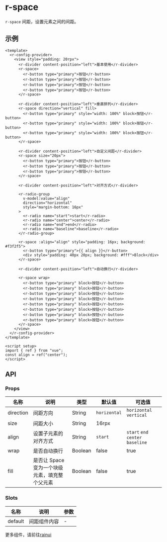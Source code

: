 <script setup>
  import {pathName} from '../components/hooks/usePath'
  pathName.value = 'pages/example/space/space'
 </script>

# r-space

`r-space` 间距，设置元素之间的间距。

## 示例

```vue
<template>
  <r-config-provider>
    <view style="padding: 20rpx">
      <r-divider content-position="left">基本使用</r-divider>
      <r-space>
        <r-button type="primary">按钮</r-button>
        <r-button type="primary">按钮</r-button>
        <r-button type="primary">按钮</r-button>
        <r-button type="primary">按钮</r-button>
      </r-space>

      <r-divider content-position="left">垂直排列</r-divider>
      <r-space direction="vertical" fill>
        <r-button type="primary" style="width: 100%" block>按钮</r-button>
        <r-button type="primary" style="width: 100%" block>按钮</r-button>
        <r-button type="primary" style="width: 100%" block>按钮</r-button>
      </r-space>

      <r-divider content-position="left">自定义间距</r-divider>
      <r-space size="20px">
        <r-button type="primary">按钮</r-button>
        <r-button type="primary">按钮</r-button>
        <r-button type="primary">按钮</r-button>
      </r-space>

      <r-divider content-position="left">对齐方式</r-divider>

      <r-radio-group
        v-model:value="align"
        direction="horizontal"
        style="margin-bottom: 16px"
      >
        <r-radio name="start">start</r-radio>
        <r-radio name="center">center</r-radio>
        <r-radio name="end">end</r-radio>
        <r-radio name="baseline">baseline</r-radio>
      </r-radio-group>

      <r-space :align="align" style="padding: 16px; background: #f3f2f5">
        <r-button type="primary">{{ align }}</r-button>
        <div style="padding: 40px 20px; background: #fff">Block</div>
      </r-space>

      <r-divider content-position="left">自动换行</r-divider>

      <r-space wrap>
        <r-button type="primary" block>按钮</r-button>
        <r-button type="primary" block>按钮</r-button>
        <r-button type="primary" block>按钮</r-button>
        <r-button type="primary" block>按钮</r-button>
        <r-button type="primary" block>按钮</r-button>
        <r-button type="primary" block>按钮</r-button>
        <r-button type="primary" block>按钮</r-button>
        <r-button type="primary" block>按钮</r-button>
      </r-space>
    </view>
  </r-config-provider>
</template>

<script setup>
import { ref } from "vue";
const align = ref("center");
</script>
```

## API

### Props

| 名称      | 说明                                          | 类型    | 默认值       | 可选值                             |
| --------- | --------------------------------------------- | ------- | ------------ | ---------------------------------- |
| direction | 间距方向                                      | String  | `horizontal` | `horizontal` `vertical `           |
| size      | 间距大小                                      | String  | 16rpx        |                                    |
| align     | 设置子元素的对齐方式                          | String  | `start`      | `start` `end ` `center` `baseline` |
| wrap      | 是否自动换行                                  | Boolean | false        | true                               |
| fill      | 是否让 Space 变为一个块级元素，填充整个父元素 | Boolean | false        | true                               |

### Slots

| 名称    | 说明         | 参数 |
| ------- | ------------ | ---- |
| default | 间距组件内容 | -    |

更多组件，请前往[rainui](https://ext.dcloud.net.cn/plugin?id=19701)
